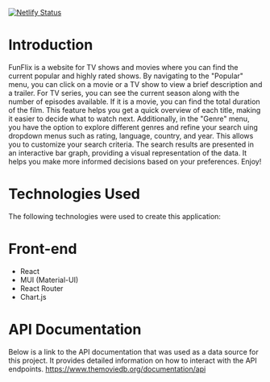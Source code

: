 [![Netlify Status](https://api.netlify.com/api/v1/badges/827709c8-4d98-4ae4-b6a9-b680a8f788b0/deploy-status)](https://app.netlify.com/sites/funflix9/deploys)

# Introduction 

FunFlix is a website for TV shows and movies where you can find the current popular and highly rated shows. By navigating to the "Popular" menu, you can click on a movie or a TV show to view a brief description and a trailer. For TV series, you can see the current season along with the number of episodes available. If it is a movie, you can find the total duration of the film. This feature helps you get a quick overview of each title, making it easier to decide what to watch next. Additionally, in the "Genre" menu, you have the option to explore different genres and refine your search uing dropdown menus such as rating, language, country, and year. This allows you to customize your search criteria. The search results are presented in an interactive bar graph, providing a visual representation of the data. It helps you make more informed decisions based on your preferences. Enjoy!

# Technologies Used 
The following technologies were used to create this application: 
# Front-end 
* React 
* MUI (Material-UI) 
* React Router 
* Chart.js

# API Documentation 

Below is a link to the API documentation that was used as a data source for this project. It provides detailed information on how to interact with the API endpoints. https://www.themoviedb.org/documentation/api
